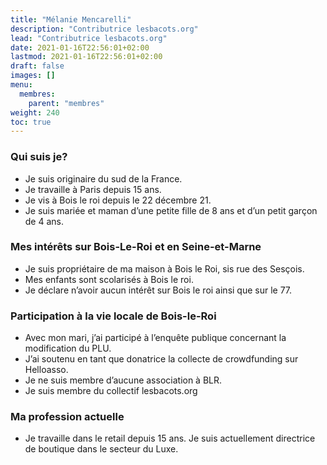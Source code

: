 ```yaml
---
title: "Mélanie Mencarelli"
description: "Contributrice lesbacots.org"
lead: "Contributrice lesbacots.org"
date: 2021-01-16T22:56:01+02:00
lastmod: 2021-01-16T22:56:01+02:00
draft: false
images: []
menu:
  membres:
    parent: "membres"
weight: 240
toc: true
---
```


### Qui suis je?

- Je suis originaire du sud de la France.
- Je travaille à Paris depuis 15 ans.
- Je vis à Bois le roi depuis le 22 décembre 21.
- Je suis mariée et maman d’une petite fille de 8 ans et d’un petit garçon de 4 ans.

### Mes intérêts sur Bois-Le-Roi et en Seine-et-Marne

- Je suis propriétaire de ma maison à  Bois le Roi, sis rue des Sesçois.
- Mes enfants sont scolarisés à Bois le roi.
- Je déclare n’avoir aucun intérêt sur Bois le roi ainsi que sur le 77.

### Participation à la vie locale de Bois-le-Roi

- Avec mon mari, j’ai participé à l’enquête publique concernant la modification du PLU.
- J’ai soutenu en tant que donatrice la collecte de crowdfunding sur Helloasso.
- Je ne suis membre d’aucune association à BLR.
- Je suis membre du collectif lesbacots.org

### Ma profession actuelle

- Je travaille dans le retail depuis 15 ans. Je suis actuellement directrice de boutique dans le secteur du Luxe. 